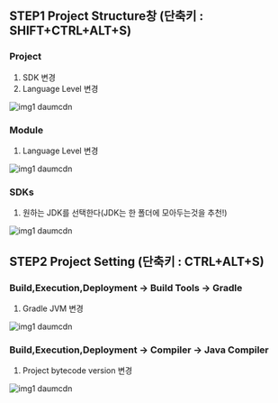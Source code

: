 ## STEP1 Project Structure창 (단축키 : SHIFT+CTRL+ALT+S)
### Project
1. SDK 변경                                 
2. Language Level 변경     

![img1 daumcdn](https://user-images.githubusercontent.com/52149400/206893838-c8795217-49d5-4ddf-9b90-51c48bdfa8a1.png)

### Module
1. Language Level 변경       

![img1 daumcdn](https://user-images.githubusercontent.com/52149400/206893853-ff00b804-f6ce-4515-88cb-e4bcc094b1a5.png)

### SDKs
1. 원하는 JDK를 선택한다(JDK는 한 폴더에 모아두는것을 추천!)

![img1 daumcdn](https://user-images.githubusercontent.com/52149400/206893867-ee97750f-38ac-4a14-ad79-1fccb4d41cfa.png)


## STEP2 Project Setting (단축키 : CTRL+ALT+S)  
### Build,Execution,Deployment  -> Build Tools -> Gradle 
1. Gradle JVM 변경 

![img1 daumcdn](https://user-images.githubusercontent.com/52149400/206893896-544896f8-05ea-477e-9e76-b0c162ebea55.png)

### Build,Execution,Deployment  -> Compiler -> Java Compiler
1. Project bytecode version 변경       

![img1 daumcdn](https://user-images.githubusercontent.com/52149400/206893916-b17d3b75-382e-4e71-bde8-5d5f4009f629.png)


